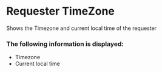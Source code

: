 # Requester TimeZone

Shows the Timezone and current local time of the requester

### The following information is displayed:

* Timezone
* Current local time
